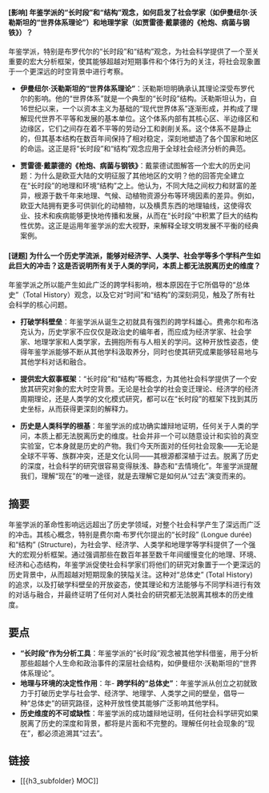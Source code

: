 #### [影响] 年鉴学派的“长时段”和“结构”观念，如何启发了社会学家（如伊曼纽尔·沃勒斯坦的“世界体系理论”）和地理学家（如贾雷德·戴蒙德的《枪炮、病菌与钢铁》）？

年鉴学派，特别是布罗代尔的“长时段”和“结构”观念，为社会科学提供了一个至关重要的宏大分析框架，使其能够超越对短期事件和个体行为的关注，将社会现象置于一个更深远的时空背景中进行考察。

- **伊曼纽尔·沃勒斯坦的“世界体系理论”**：沃勒斯坦明确承认其理论深受布罗代尔的影响。他的“世界体系”就是一个典型的“长时段”结构。沃勒斯坦认为，自16世纪以来，一个以资本主义为基础的“现代世界体系”逐渐形成，并构成了理解现代世界不平等和发展的基本单位。这个体系内部有其核心区、半边缘区和边缘区，它们之间存在着不平等的劳动分工和剥削关系。这个体系不是静止的，但其基本结构在数百年间保持了相对稳定，深刻地塑造了各个国家和地区的命运。这正是将“长时段”和“结构”观念应用于全球社会经济分析的典范。

- **贾雷德·戴蒙德的《枪炮、病菌与钢铁》**：戴蒙德试图解答一个宏大的历史问题：为什么是欧亚大陆的文明征服了其他地区的文明？他的回答完全建立在“长时段”的地理和环境“结构”之上。他认为，不同大陆之间权力和财富的差异，根源于数千年来地理、气候、动植物资源分布等环境因素的差异。例如，欧亚大陆拥有更多可供驯化的动植物，以及横贯东西的地理轴线，这使得农业、技术和疾病能够更快地传播和发展，从而在“长时段”中积累了巨大的结构性优势。这正是运用年鉴学派的宏大视野，来解释全球文明发展不平衡的经典案例。

#### [谜题] 为什么一个历史学流派，能够对经济学、人类学、社会学等多个学科产生如此巨大的冲击？这是否说明所有关于人类的学问，本质上都无法脱离历史的维度？

年鉴学派之所以能产生如此广泛的跨学科影响，根本原因在于它所倡导的“总体史”（Total History）观念，以及它对“时间”和“结构”的深刻洞见，触及了所有社会科学的核心问题。

- **打破学科壁垒**：年鉴学派从诞生之初就具有强烈的跨学科雄心。费弗尔和布洛克认为，历史学家不应仅仅是政治史的编年者，而应成为经济学家、社会学家、地理学家和人类学家，去拥抱所有与人相关的学问。这种开放性姿态，使得年鉴学派能够不断从其他学科汲取养分，同时也使其研究成果能够轻易地与其他学科对话和融合。

- **提供宏大叙事框架**：“长时段”和“结构”等概念，为其他社会科学提供了一个安放其研究对象的宏大时空背景。无论是社会学的社会变迁理论、经济学的经济周期理论，还是人类学的文化模式研究，都可以在“长时段”的框架下找到其历史坐标，从而获得更深刻的解释力。

- **历史是人类科学的根基**：年鉴学派的成功确实雄辩地证明，任何关于人类的学问，本质上都无法脱离历史的维度。社会并非一个可以随意设计和实验的真空实验室，它本身就是历史的产物。我们今天所面对的任何社会现象——无论是全球不平等、族群冲突，还是文化认同——其根源都深植于过去。脱离了历史的深度，社会科学的研究很容易变得肤浅、静态和“去情境化”。年鉴学派提醒我们，理解“现在”的唯一途径，就是去理解它是如何从“过去”演变而来的。

## 摘要

年鉴学派的革命性影响远远超出了历史学领域，对整个社会科学产生了深远而广泛的冲击。其核心概念，特别是费尔南·布罗代尔提出的“长时段” (Longue durée) 和“结构” (Structure)，为社会学、经济学、人类学和地理学等学科提供了一个强大的宏观分析框架。通过强调那些在数百年甚至数千年间缓慢变化的地理、环境、经济和心态结构，年鉴学派促使社会科学家们将他们的研究对象置于一个更深远的历史背景中，从而超越对短期现象的狭隘关注。这种对“总体史” (Total History) 的追求，以及打破学科壁垒的开放姿态，使其理论和方法能够与不同学科进行有效的对话与融合，并最终证明了任何对人类社会的研究都无法脱离其根本的历史维度。

## 要点

- **“长时段”作为分析工具**：年鉴学派的“长时段”观念被其他学科借鉴，用于分析那些超越个人生命和政治事件的深层社会结构，如伊曼纽尔·沃勒斯坦的“世界体系理论”。
- **地理与环境的决定性作用**：年- **跨学科的“总体史”**：年鉴学派从创立之初就致力于打破历史学与社会学、经济学、地理学、人类学之间的壁垒，倡导一种“总体史”的研究路径，这种开放性使其能够广泛影响其他学科。
- **历史维度的不可或缺性**：年鉴学派的成功雄辩地证明，任何社会科学研究如果脱离了历史的深度和背景，都将是片面和不完整的。理解任何社会现象的“现在”，都必须追溯其“过去”。

## 链接

- [[{h3_subfolder} MOC]]
